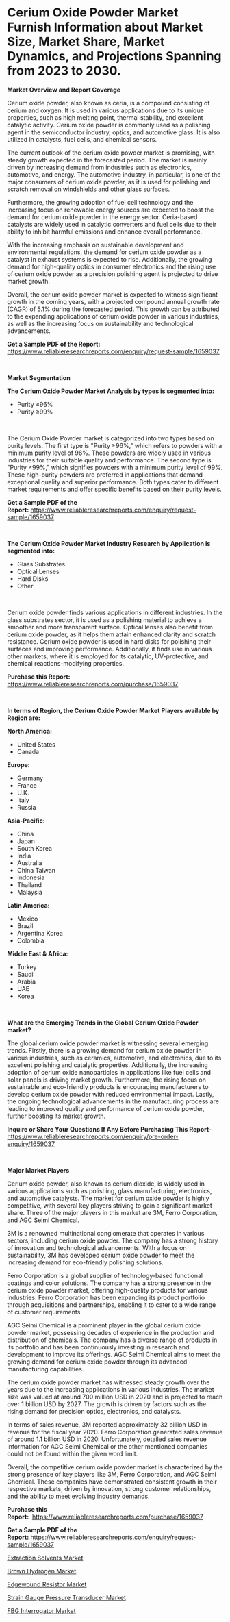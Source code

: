 <p><h1>Cerium Oxide Powder Market Furnish Information about Market Size, Market Share, Market Dynamics, and Projections Spanning from 2023 to 2030.</h1></p><p><strong>Market Overview and Report Coverage</strong></p>
<p><p>Cerium oxide powder, also known as ceria, is a compound consisting of cerium and oxygen. It is used in various applications due to its unique properties, such as high melting point, thermal stability, and excellent catalytic activity. Cerium oxide powder is commonly used as a polishing agent in the semiconductor industry, optics, and automotive glass. It is also utilized in catalysts, fuel cells, and chemical sensors.</p><p>The current outlook of the cerium oxide powder market is promising, with steady growth expected in the forecasted period. The market is mainly driven by increasing demand from industries such as electronics, automotive, and energy. The automotive industry, in particular, is one of the major consumers of cerium oxide powder, as it is used for polishing and scratch removal on windshields and other glass surfaces.</p><p>Furthermore, the growing adoption of fuel cell technology and the increasing focus on renewable energy sources are expected to boost the demand for cerium oxide powder in the energy sector. Ceria-based catalysts are widely used in catalytic converters and fuel cells due to their ability to inhibit harmful emissions and enhance overall performance.</p><p>With the increasing emphasis on sustainable development and environmental regulations, the demand for cerium oxide powder as a catalyst in exhaust systems is expected to rise. Additionally, the growing demand for high-quality optics in consumer electronics and the rising use of cerium oxide powder as a precision polishing agent is projected to drive market growth.</p><p>Overall, the cerium oxide powder market is expected to witness significant growth in the coming years, with a projected compound annual growth rate (CAGR) of 5.1% during the forecasted period. This growth can be attributed to the expanding applications of cerium oxide powder in various industries, as well as the increasing focus on sustainability and technological advancements.</p></p>
<p><strong>Get a Sample PDF of the Report:</strong> <a href="https://www.reliableresearchreports.com/enquiry/request-sample/1659037">https://www.reliableresearchreports.com/enquiry/request-sample/1659037</a></p>
<p>&nbsp;</p>
<p><strong>Market Segmentation</strong></p>
<p><strong>The Cerium Oxide Powder Market Analysis by types is segmented into:</strong></p>
<p><ul><li>Purity ≥96%</li><li>Purity ≥99%</li></ul></p>
<p>&nbsp;</p>
<p><p>The Cerium Oxide Powder market is categorized into two types based on purity levels. The first type is "Purity ≥96%," which refers to powders with a minimum purity level of 96%. These powders are widely used in various industries for their suitable quality and performance. The second type is "Purity ≥99%," which signifies powders with a minimum purity level of 99%. These high-purity powders are preferred in applications that demand exceptional quality and superior performance. Both types cater to different market requirements and offer specific benefits based on their purity levels.</p></p>
<p><strong>Get a Sample PDF of the Report:</strong>&nbsp;<a href="https://www.reliableresearchreports.com/enquiry/request-sample/1659037">https://www.reliableresearchreports.com/enquiry/request-sample/1659037</a></p>
<p>&nbsp;</p>
<p><strong>The Cerium Oxide Powder Market Industry Research by Application is segmented into:</strong></p>
<p><ul><li>Glass Substrates</li><li>Optical Lenses</li><li>Hard Disks</li><li>Other</li></ul></p>
<p>&nbsp;</p>
<p><p>Cerium oxide powder finds various applications in different industries. In the glass substrates sector, it is used as a polishing material to achieve a smoother and more transparent surface. Optical lenses also benefit from cerium oxide powder, as it helps them attain enhanced clarity and scratch resistance. Cerium oxide powder is used in hard disks for polishing their surfaces and improving performance. Additionally, it finds use in various other markets, where it is employed for its catalytic, UV-protective, and chemical reactions-modifying properties.</p></p>
<p><strong>Purchase this Report:</strong>&nbsp; <a href="https://www.reliableresearchreports.com/purchase/1659037">https://www.reliableresearchreports.com/purchase/1659037</a></p>
<p>&nbsp;</p>
<p><strong>In terms of Region, the Cerium Oxide Powder Market Players available by Region are:</strong></p>
<p>
    <p> <strong> North America: </strong>
        <ul>
            <li>United States</li>
            <li>Canada</li>
        </ul>
        </p> 
    <p> <strong> Europe: </strong>
        <ul>
            <li>Germany</li>
            <li>France</li>
            <li>U.K.</li>
            <li>Italy</li>
            <li>Russia</li>
        </ul>
        </p> 
    <p> <strong> Asia-Pacific: </strong>
        <ul>
            <li>China</li>
            <li>Japan</li>
            <li>South Korea</li>
            <li>India</li>
            <li>Australia</li>
            <li>China Taiwan</li>
            <li>Indonesia</li>
            <li>Thailand</li>
            <li>Malaysia</li>
        </ul>
        </p> 
    <p> <strong> Latin America: </strong>
        <ul>
            <li>Mexico</li>
            <li>Brazil</li>
            <li>Argentina Korea</li>
            <li>Colombia</li>
        </ul>
        </p> 
    <p> <strong> Middle East & Africa: </strong>
        <ul>
            <li>Turkey</li>
            <li>Saudi</li>
            <li>Arabia</li>
            <li>UAE</li>
            <li>Korea</li>
        </ul>
    </p>
    </p>
<p>&nbsp;</p>
<p><strong>What are the Emerging Trends in the Global Cerium Oxide Powder market?</strong></p>
<p><p>The global cerium oxide powder market is witnessing several emerging trends. Firstly, there is a growing demand for cerium oxide powder in various industries, such as ceramics, automotive, and electronics, due to its excellent polishing and catalytic properties. Additionally, the increasing adoption of cerium oxide nanoparticles in applications like fuel cells and solar panels is driving market growth. Furthermore, the rising focus on sustainable and eco-friendly products is encouraging manufacturers to develop cerium oxide powder with reduced environmental impact. Lastly, the ongoing technological advancements in the manufacturing process are leading to improved quality and performance of cerium oxide powder, further boosting its market growth.</p></p>
<p><strong>Inquire or Share Your Questions If Any Before Purchasing This Report</strong>- <a href="https://www.reliableresearchreports.com/enquiry/pre-order-enquiry/1659037">https://www.reliableresearchreports.com/enquiry/pre-order-enquiry/1659037</a></p>
<p>&nbsp;</p>
<p><strong>Major Market Players</strong></p>
<p><p>Cerium oxide powder, also known as cerium dioxide, is widely used in various applications such as polishing, glass manufacturing, electronics, and automotive catalysts. The market for cerium oxide powder is highly competitive, with several key players striving to gain a significant market share. Three of the major players in this market are 3M, Ferro Corporation, and AGC Seimi Chemical.</p><p>3M is a renowned multinational conglomerate that operates in various sectors, including cerium oxide powder. The company has a strong history of innovation and technological advancements. With a focus on sustainability, 3M has developed cerium oxide powder to meet the increasing demand for eco-friendly polishing solutions.</p><p>Ferro Corporation is a global supplier of technology-based functional coatings and color solutions. The company has a strong presence in the cerium oxide powder market, offering high-quality products for various industries. Ferro Corporation has been expanding its product portfolio through acquisitions and partnerships, enabling it to cater to a wide range of customer requirements.</p><p>AGC Seimi Chemical is a prominent player in the global cerium oxide powder market, possessing decades of experience in the production and distribution of chemicals. The company has a diverse range of products in its portfolio and has been continuously investing in research and development to improve its offerings. AGC Seimi Chemical aims to meet the growing demand for cerium oxide powder through its advanced manufacturing capabilities.</p><p>The cerium oxide powder market has witnessed steady growth over the years due to the increasing applications in various industries. The market size was valued at around 700 million USD in 2020 and is projected to reach over 1 billion USD by 2027. The growth is driven by factors such as the rising demand for precision optics, electronics, and catalysts.</p><p>In terms of sales revenue, 3M reported approximately 32 billion USD in revenue for the fiscal year 2020. Ferro Corporation generated sales revenue of around 1.1 billion USD in 2020. Unfortunately, detailed sales revenue information for AGC Seimi Chemical or the other mentioned companies could not be found within the given word limit.</p><p>Overall, the competitive cerium oxide powder market is characterized by the strong presence of key players like 3M, Ferro Corporation, and AGC Seimi Chemical. These companies have demonstrated consistent growth in their respective markets, driven by innovation, strong customer relationships, and the ability to meet evolving industry demands.</p></p>
<p><strong>Purchase this Report:</strong>&nbsp;&nbsp;<a href="https://www.reliableresearchreports.com/purchase/1659037">https://www.reliableresearchreports.com/purchase/1659037</a></p>
<p></p>
<p><strong>Get a Sample PDF of the Report:</strong>&nbsp;<a href="https://www.reliableresearchreports.com/enquiry/request-sample/1659037">https://www.reliableresearchreports.com/enquiry/request-sample/1659037</a></p>
<p><p><a href="https://github.com/GroverBarry/Market-Research-Report-List-2/blob/main/extraction-solvents-market.md">Extraction Solvents Market</a></p><p><a href="https://github.com/RickHolmes3/Market-Research-Report-List-2/blob/main/brown-hydrogen-market.md">Brown Hydrogen Market</a></p><p><a href="https://medium.com/@juananienow/edgewound-resistor-market-exploring-market-share-market-trends-and-future-growth-c74fcc333769">Edgewound Resistor Market</a></p><p><a href="https://medium.com/@kellielakin_97357/decoding-strain-gauge-pressure-transducer-market-metrics-market-share-trends-and-growth-patterns-3ef709a3ffec">Strain Gauge Pressure Transducer Market</a></p><p><a href="https://medium.com/@irmaabshire/fbg-interrogator-market-comprehensive-assessment-by-type-application-and-geography-745205813a7b">FBG Interrogator Market</a></p></p>